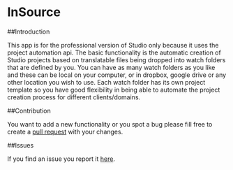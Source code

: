 # InSource

##Introduction

This app is for the professional version of Studio only because it uses the project automation api.
The basic functionality is the automatic creation of Studio projects based on translatable files being dropped into watch folders 
that are defined by you. You can have as many watch folders as you like and these can be local on your computer, or in dropbox, 
google drive or any other location you wish to use. Each watch folder has its own project template so you have good flexibility in
being able to automate the project creation process for different clients/domains.

##Contribution

You want to add a new functionality or you spot a bug please fill free to create a [pull request](http://www.codenewbie.org/blogs/how-to-make-a-pull-request) with your changes.


##Issues

If you find an issue you report it [here](https://github.com/sdl/SDL-Community/issues).
